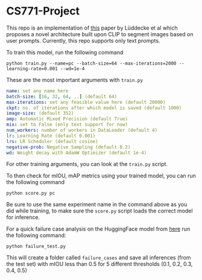# CS771-Project

This repo is an implementation of [this](https://arxiv.org/pdf/2112.10003.pdf) paper by Lüddecke et al which proposes a novel architecture built upon CLIP to segment images based on user prompts. Currently, this repo supports only text prompts.

To train this model, run the following command

```
python train.py --name=pc --batch-size=64 --max-iterations=2000 --learning-rate=0.001 --wd=1e-4
```

These are the most important arguments with ```train.py```

```yaml
name: set any name here
batch-size: [16, 32, 64, ..] (default 64)
max-iterations: set any feasible value here (default 20000)
ckpt: no. of iterations after which model is saved (default 1000)
image-size: (default 352)
amp: Automatic Mixed Precision (default True)
mix: set to False (only text support for now)
num_workers: number of workers in DataLoader (default 4)
lr: Learning Rate (default 0.001)
lrs: LR Scheduler (default cosine)
negative-prob: Negative Sampling (default 0.2)
wd: Weight decay with AdamW Optimizer (default 1e-4)

```
For other training arguments, you can look at the ```train.py``` script.

To then check for mIOU, mAP metrics using your trained model, you can run the following command

```
python score.py pc
```

Be sure to use the same experiment name in the command above as you did while training, to make sure the ```score.py``` script loads the correct model for inference.

For a quick failure case analysis on the HuggingFace model from [here](https://huggingface.co/CIDAS/clipseg-rd64-refined) run the following command:

```
python failure_test.py
```

This will create a folder called ```failure_cases``` and save all inferences (from the test set) with mIOU less than 0.5 for 5 different thresholds (0.1, 0.2, 0.3, 0.4, 0.5)





